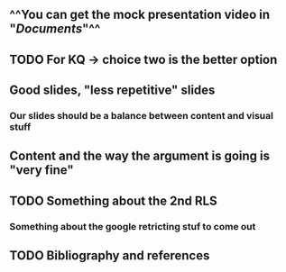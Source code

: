 ## ^^You can get the mock presentation video in "_Documents_"^^
## TODO For KQ -> choice two is the better option
## Good slides, "less repetitive" slides
### Our slides should be a balance between content and visual stuff
## Content and the way the argument is going is "very fine"
## TODO Something about the 2nd RLS
### Something about the google retricting stuf to come out
## TODO Bibliography and references
